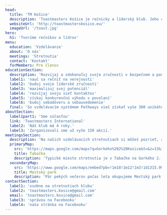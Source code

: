```yaml
---
head:
  title: 'TM Košice'
  description: 'Toastmasters Košice je rečnicky a líderský klub. Jeho cieľom je vytvarať pozitívne a bezpečné  podporné prostredie pre rozvoj ich zručností.'
  websiteUrl: 'http://toastmasterskosice.eu/'
  imageUrl: '/toast.jpg'
hero: 
  h1: 'Tvoríme rečníkov a lídrov'
menu: 
  education: 'Vzdelávanie'
  about: 'O nás'
  meetings: 'Stretnutia'
  contact: 'Kontakt'
  forMembers: Pre členov
educationSection: 
  description: 'Rozvíjaj a zdokonaľuj svoje zručnosti v bezpečnom a podpornom prostredí nášho klubu. Uč sa vlastným tempom na základe princípov, ktoré sa uplatňujú v Toastmasters International od jeho založenia v roku 1924 a:'
  label1: 'nauč sa rečniť na verejnosti'
  label2: 'buduj svoje líderské zručnosti'
  label3: 'maximalizuj svoj potenciál'
  label4: 'rozvíjaj svoju sieť kontaktov'
  label5: 'získaj konkurenčnú výhodu v povolaní'
  label6: 'buduj sebadôveru a sebauvedomenie'
  final: 'So vzdelávacím systémom Pathways vieš získať vyše 300 unikátnych zručností. Aplikuj poznatky na pravidelných stretnutiach a dostaň ich do krvi.'
aboutSection: 
  label1part1: 'Sme súčasťou'
  link: 'Toastmasters International'
  label2: 'Náš klub má 4 roky.'
  label3: 'Zorganizovali sme už vyše 150 akcií.'
meetingsSection: 
  description: 'Na našich vzdelávacích stretnutiach si môžeš pozrieť, ako funguje výukový proces a zadarmo vyskúšať základné roly.'
  primaryMap:
    src: 'https://maps.google.com/maps?q=Gorkeho%202%20Kosice&t=&z=13&ie=UTF8&iwloc=&output=embed'
    title: Tabačka
    description: 'Typické miesto stretnutia je v Tabačke na Gorkého 2. Miestnosť Midbox, prípadne Kino'
  secondaryMap:
    src: 'https://www.google.com/maps/embed?pb=!1m18!1m12!1m3!1d1315.9950242666962!2d21.261132552506186!3d48.72478181581199!2m3!1f0!2f0!3f0!3m2!1i1024!2i768!4f13.1!3m3!1m2!1s0x0%3A0x0!2zNDjCsDQzJzI5LjIiTiAyMcKwMTUnNDQuMSJF!5e0!3m2!1ssk!2ssk!4v1554709897689!5m2!1ssk!2ssk'
    title: Mestský park
    description: 'Pár pekých večerov počas leta okupujeme Mestský park'
contactSection: 
  label1: 'osobne na stretnutiach klubu'
  label2: 'toastmasters.kosice@gmail.com'
  email: 'toastmasters.kosice@gmail.com'
  label3: 'správou na Facebooku'
  label4: 'naša stránka na Facebooku'
---
```

